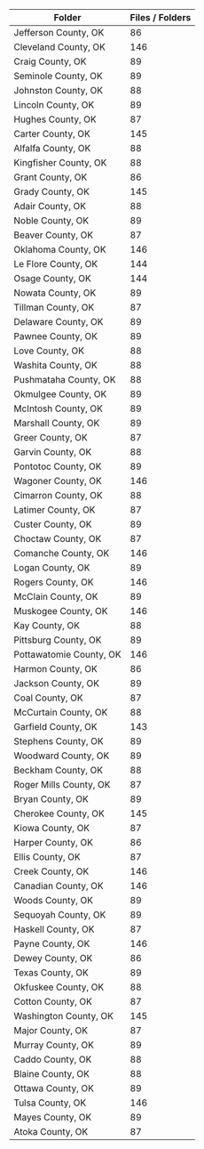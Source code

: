 | Folder                  |   Files / Folders |
|-------------------------|-------------------|
| Jefferson County, OK    |                86 |
| Cleveland County, OK    |               146 |
| Craig County, OK        |                89 |
| Seminole County, OK     |                89 |
| Johnston County, OK     |                88 |
| Lincoln County, OK      |                89 |
| Hughes County, OK       |                87 |
| Carter County, OK       |               145 |
| Alfalfa County, OK      |                88 |
| Kingfisher County, OK   |                88 |
| Grant County, OK        |                86 |
| Grady County, OK        |               145 |
| Adair County, OK        |                88 |
| Noble County, OK        |                89 |
| Beaver County, OK       |                87 |
| Oklahoma County, OK     |               146 |
| Le Flore County, OK     |               144 |
| Osage County, OK        |               144 |
| Nowata County, OK       |                89 |
| Tillman County, OK      |                87 |
| Delaware County, OK     |                89 |
| Pawnee County, OK       |                89 |
| Love County, OK         |                88 |
| Washita County, OK      |                88 |
| Pushmataha County, OK   |                88 |
| Okmulgee County, OK     |                89 |
| McIntosh County, OK     |                89 |
| Marshall County, OK     |                89 |
| Greer County, OK        |                87 |
| Garvin County, OK       |                88 |
| Pontotoc County, OK     |                89 |
| Wagoner County, OK      |               146 |
| Cimarron County, OK     |                88 |
| Latimer County, OK      |                87 |
| Custer County, OK       |                89 |
| Choctaw County, OK      |                87 |
| Comanche County, OK     |               146 |
| Logan County, OK        |                89 |
| Rogers County, OK       |               146 |
| McClain County, OK      |                89 |
| Muskogee County, OK     |               146 |
| Kay County, OK          |                88 |
| Pittsburg County, OK    |                89 |
| Pottawatomie County, OK |               146 |
| Harmon County, OK       |                86 |
| Jackson County, OK      |                89 |
| Coal County, OK         |                87 |
| McCurtain County, OK    |                88 |
| Garfield County, OK     |               143 |
| Stephens County, OK     |                89 |
| Woodward County, OK     |                89 |
| Beckham County, OK      |                88 |
| Roger Mills County, OK  |                87 |
| Bryan County, OK        |                89 |
| Cherokee County, OK     |               145 |
| Kiowa County, OK        |                87 |
| Harper County, OK       |                86 |
| Ellis County, OK        |                87 |
| Creek County, OK        |               146 |
| Canadian County, OK     |               146 |
| Woods County, OK        |                89 |
| Sequoyah County, OK     |                89 |
| Haskell County, OK      |                87 |
| Payne County, OK        |               146 |
| Dewey County, OK        |                86 |
| Texas County, OK        |                89 |
| Okfuskee County, OK     |                88 |
| Cotton County, OK       |                87 |
| Washington County, OK   |               145 |
| Major County, OK        |                87 |
| Murray County, OK       |                89 |
| Caddo County, OK        |                88 |
| Blaine County, OK       |                88 |
| Ottawa County, OK       |                89 |
| Tulsa County, OK        |               146 |
| Mayes County, OK        |                89 |
| Atoka County, OK        |                87 |